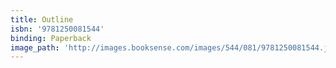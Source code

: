 ```yaml
---
title: Outline
isbn: '9781250081544'
binding: Paperback
image_path: 'http://images.booksense.com/images/544/081/9781250081544.jpg'
---
```


